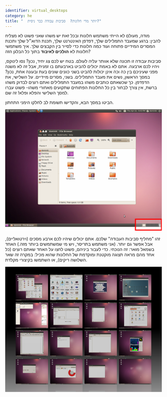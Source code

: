 ```yaml
---
identifier: virtual_desktops
category: he
title: "  יותר מדי חלונות?  סביבות עבודה כבר ניסית?"
---
```



מודה, מעולם לא הייתי משתמש חלונות ובכל זאת יש משהו שאני פשוט לא מצליח להבין: ברגע שמעבד התמלילים שלך, דפדפן האינטרנט שלך,
תכנת הדוא״ל שלך ותכנת המסרים המידיים פתוחה ועוד כמה חלונות כדי לסייר בין הקבצים שלך. איך משתמשי חלונות לא <b>הולכים לאיבוד</b>
בתוך כל הבלגן הזה?



  סביבות עבודה זו תכונה שלא אוותר עליה לעולם. בטח יש לכם צג יחיד, נכון? נסו לינוקס, ויהיו לכם ארבעה. אתם לא באמת יכולים להביט בארבעתם בו זמנית, אבל זה לא משנה מפני שעיניכם בין כה וכה אינן יכולות להביט בשני כוונים שונים בעת ובעונה אחת, נכון? במסך הראשון, נשים את מעבד התמלילים. בשני, מסרים מיידיים. על השלישי, את הדפדפן. כך שכשאתם כותבים  משהו במעבד התמלילים ואתם רוצים לבדוק משהו ברשת, אין צורך לבחור בין כל החלונות הפתוחים שתקועים מאחורי משהו- פשוט עברו למסך השלישי והפלא ופלא!  זה שם.

  הביטו במסך הבא, והקדישו תשומת לב לחלקו הימני התחתון.

<img src="/img/workspaces.png" border="0"/>

  זהו "מחליף סביבות העבודה" שלכם.  אתם יכולים שיהיו לכם ארבע מסכים (וירטואליים), אבל אפשר גם יותר. (אני משתמש בתריסר, ויש מי שמשתמשים ביותר מזה.) האחד בשמאל מואר: זה הנוכחי. כדי לעבור ביניהם, פשוט לחצו על האחד שאתם רוצים (כל אחד מהם מראה תצוגה מוקטנת ומוקדמת של החלונות שהוא מכיל: במקרה זה שאר השלושה ריקים), או השתמשו בקיצורי מקלדת.

<img src="/img/workspaces_full.png" border="0"/>





